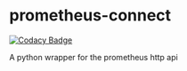 # prometheus-connect

[![Codacy Badge](https://api.codacy.com/project/badge/Grade/48cebb81b5d34d7cb45bcc5f5e0d505b)](https://app.codacy.com/app/4n4nd/prometheus-connect?utm_source=github.com&utm_medium=referral&utm_content=4n4nd/prometheus-connect&utm_campaign=Badge_Grade_Settings)

A python wrapper for the prometheus http api
